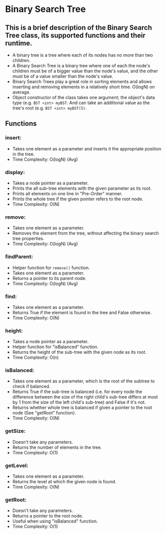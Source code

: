 # Binary Search Tree

This is a brief description of the Binary Search Tree class, its supported functions and their runtime.
----------
- A binary tree is a tree where each of its nodes has no more than two children.
- A Binary Search Tree is a binary tree where one of each the node's children must be of a bigger value than the node's value, and the other must be of a value smaller than the node's value.
- Binary Search Trees play a great role in sorting elements and allows inserting and removing elements in a relatively short time. O(logN) on average.
- Object constructor of the class takes one argument; the object's data type (e.g. ```BST <int> myBST```. And can take an additional value as the tree's root (e.g. ```BST <int> myBST(5)```.


## Functions
### insert:
- Takes one element as a parameter and inserts it the appropriate position in the tree.
- Time Complexity: O(logN) (Avg)

### display:
- Takes a node pointer as a parameter.
- Prints the all sub-tree elements with the given parameter as its root.
- Prints all elements on one line in "Pre-Order" manner.
- Prints the whole tree if the given pointer refers to the root node.
- Time Complexity: O(N)

### remove:
- Takes one element as a parameter.
- Removes the element from the tree, without affecting the binary search tree properties.
- Time Complexity: O(logN) (Avg)

### findParent:
- Helper function for ```remove()``` function.
- Takes one element as a parameter.
- Returns a pointer to its parent node.
- Time Complexity: O(logN) (Avg)

### find:
- Takes one element as a parameter.
- Returns True if the element is found in the tree and False otherwise.
- Time Complexity: O(N)

### height:
- Takes a node pointer as a parameter.
- Helper function for "isBalanced" function.
- Returns the height of the sub-tree with the given node as its root.
- Time Complexity: O(n)

### isBalanced:
- Takes one element as a parameter, which is the root of the subtree to check if balanced.
- Returns True if the sub-tree is balanced (i.e. for every node the difference between the size of the right child's sub-tree differs at most by 1 from the size of the left child's sub-tree) and False if it's not.
- Returns whether whole tree is balanced if given a pointer to the root node (See "getRoot" function).
- Time Complexity: O(N)

### getSize:
- Doesn't take any parameters.
- Returns the number of elements in the tree.
- Time Complexity: O(1)

### getLevel:
- Takes one element as a parameter.
- Returns the level at which the given node is found.
- Time Complexity: O(N)

### getRoot:
- Doesn't take any parameters.
- Returns a pointer to the root node.
- Useful when using "isBalanced" function.
- Time Complexity: O(1)

